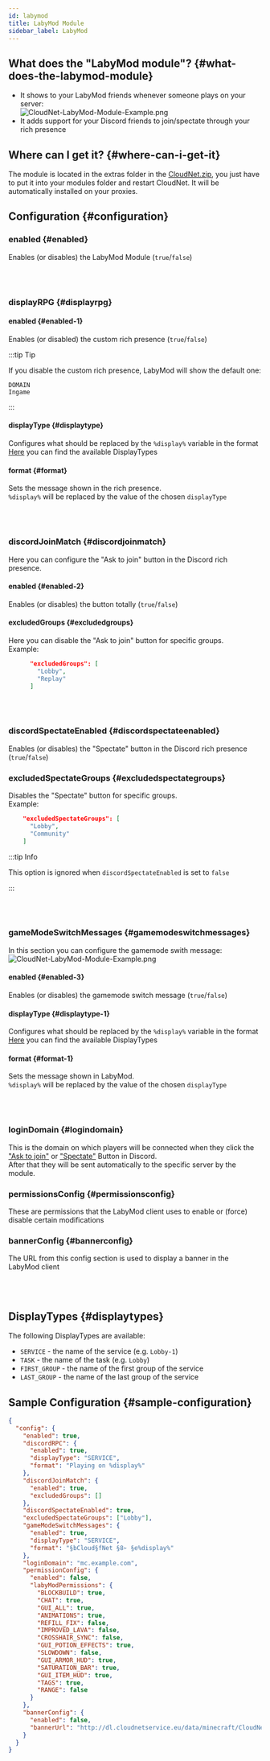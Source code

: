 ```yaml
---
id: labymod
title: LabyMod Module
sidebar_label: LabyMod
---
```


## What does the "LabyMod module"? {#what-does-the-labymod-module}

- It shows to your LabyMod friends whenever someone plays on your server:  
  ![CloudNet-LabyMod-Module-Example.png](img/CloudNet-LabyMod-Module-Example.png)
- It adds support for your Discord friends to join/spectate through your rich presence

## Where can I get it? {#where-can-i-get-it}

The module is located in the extras folder in the [CloudNet.zip](https://github.com/CloudNetService/CloudNet-v3/releases/latest/download/CloudNet.zip),
you just have to put it into your modules folder and restart CloudNet. It will be automatically installed on your proxies.

## Configuration {#configuration}

### enabled {#enabled}

Enables (or disables) the LabyMod Module (`true`/`false`)

<br></br>

### displayRPG {#displayrpg}

#### enabled {#enabled-1}

Enables (or disabled) the custom rich presence (`true`/`false`)

:::tip Tip

If you disable the custom rich presence, LabyMod will show the default one:

```
DOMAIN
Ingame
```

:::

#### displayType {#displaytype}

Configures what should be replaced by the `%display%` variable in the format
[Here](#displaytypes) you can find the available DisplayTypes

#### format {#format}

Sets the message shown in the rich presence.  
`%display%` will be replaced by the value of the chosen `displayType`

<br></br>

### discordJoinMatch {#discordjoinmatch}

Here you can configure the "Ask to join" button in the Discord rich presence.

#### enabled {#enabled-2}

Enables (or disables) the button totally (`true`/`false`)

#### excludedGroups {#excludedgroups}

Here you can disable the "Ask to join" button for specific groups.  
Example:

```json
      "excludedGroups": [
        "Lobby",
        "Replay"
      ]
```

<br></br>

### discordSpectateEnabled {#discordspectateenabled}

Enables (or disables) the "Spectate" button in the Discord rich presence (`true`/`false`)

### excludedSpectateGroups {#excludedspectategroups}

Disables the "Spectate" button for specific groups.  
Example:

```json
    "excludedSpectateGroups": [
      "Lobby",
      "Community"
    ]
```

:::tip Info

This option is ignored when `discordSpectateEnabled` is set to `false`

:::

<br></br>

### gameModeSwitchMessages {#gamemodeswitchmessages}

In this section you can configure the gamemode swith message:  
![CloudNet-LabyMod-Module-Example.png](img/CloudNet-LabyMod-Module-Example.png)

#### enabled {#enabled-3}

Enables (or disables) the gamemode switch message (`true`/`false`)

#### displayType {#displaytype-1}

Configures what should be replaced by the `%display%` variable in the format  
[Here](#displaytypes) you can find the available DisplayTypes

#### format {#format-1}

Sets the message shown in LabyMod.  
`%display%` will be replaced by the value of the chosen `displayType`

<br></br>

### loginDomain {#logindomain}

This is the domain on which players will be connected when they click the ["Ask to join"](#discordjoinmatch) or
["Spectate"](#discordspectateenabled) Button in Discord.  
After that they will be sent automatically to the specific server by the module.

### permissionsConfig {#permissionsconfig}

These are permissions that the LabyMod client uses to enable or (force) disable certain modifications

### bannerConfig {#bannerconfig}

The URL from this config section is used to display a banner in the LabyMod client

<br></br>

## DisplayTypes {#displaytypes}

The following DisplayTypes are available:

- `SERVICE` - the name of the service (e.g. `Lobby-1`)
- `TASK` - the name of the task (e.g. `Lobby`)
- `FIRST_GROUP` - the name of the first group of the service
- `LAST_GROUP` - the name of the last group of the service

## Sample Configuration {#sample-configuration}

```json
{
  "config": {
    "enabled": true,
    "discordRPC": {
      "enabled": true,
      "displayType": "SERVICE",
      "format": "Playing on %display%"
    },
    "discordJoinMatch": {
      "enabled": true,
      "excludedGroups": []
    },
    "discordSpectateEnabled": true,
    "excludedSpectateGroups": ["Lobby"],
    "gameModeSwitchMessages": {
      "enabled": true,
      "displayType": "SERVICE",
      "format": "§bCloud§fNet §8➢ §e%display%"
    },
    "loginDomain": "mc.example.com",
    "permissionConfig": {
      "enabled": false,
      "labyModPermissions": {
        "BLOCKBUILD": true,
        "CHAT": true,
        "GUI_ALL": true,
        "ANIMATIONS": true,
        "REFILL_FIX": false,
        "IMPROVED_LAVA": false,
        "CROSSHAIR_SYNC": false,
        "GUI_POTION_EFFECTS": true,
        "SLOWDOWN": false,
        "GUI_ARMOR_HUD": true,
        "SATURATION_BAR": true,
        "GUI_ITEM_HUD": true,
        "TAGS": true,
        "RANGE": false
      }
    },
    "bannerConfig": {
      "enabled": false,
      "bannerUrl": "http://dl.cloudnetservice.eu/data/minecraft/CloudNet-LabyMod-Banner.png"
    }
  }
}
```
